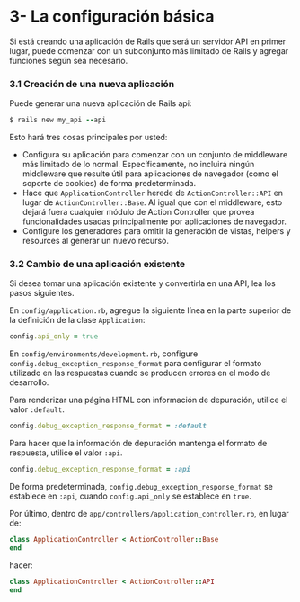 # 3- La configuración básica

Si está creando una aplicación de Rails que será un servidor API en primer lugar, puede comenzar con un subconjunto más limitado de Rails y agregar funciones según sea necesario.

### 3.1 Creación de una nueva aplicación

Puede generar una nueva aplicación de Rails api:

```ruby
$ rails new my_api --api
```

Esto hará tres cosas principales por usted:

* Configura su aplicación para comenzar con un conjunto de middleware más limitado de lo normal. Específicamente, no incluirá ningún middleware que resulte útil para aplicaciones de navegador \(como el soporte de cookies\) de forma predeterminada.
* Hace que `ApplicationController` herede de `ActionController::API` en lugar de `ActionController::Base`. Al igual que con el middleware, esto dejará fuera cualquier módulo de Action Controller que provea funcionalidades usadas principalmente por aplicaciones de navegador.
* Configure los generadores para omitir la generación de vistas, helpers y resources al generar un nuevo recurso.

### 3.2 Cambio de una aplicación existente

Si desea tomar una aplicación existente y convertirla en una API, lea los pasos siguientes.

En `config/application.rb`, agregue la siguiente línea en la parte superior de la definición de la clase `Application`:

```ruby
config.api_only = true
```

En `config/environments/development.rb`, configure `config.debug_exception_response_format` para configurar el formato utilizado en las respuestas cuando se producen errores en el modo de desarrollo.

Para renderizar una página HTML con información de depuración, utilice el valor `:default`.

```ruby
config.debug_exception_response_format = :default
```

Para hacer que la información de depuración mantenga el formato de respuesta, utilice el valor `:api`.

```ruby
config.debug_exception_response_format = :api
```

De forma predeterminada, `config.debug_exception_response_format` se establece en `:api`, cuando `config.api_only` se establece en `true`.

Por último, dentro de `app/controllers/application_controller.rb`, en lugar de:

```ruby
class ApplicationController < ActionController::Base
end
```

hacer:

```ruby
class ApplicationController < ActionController::API
end
```







